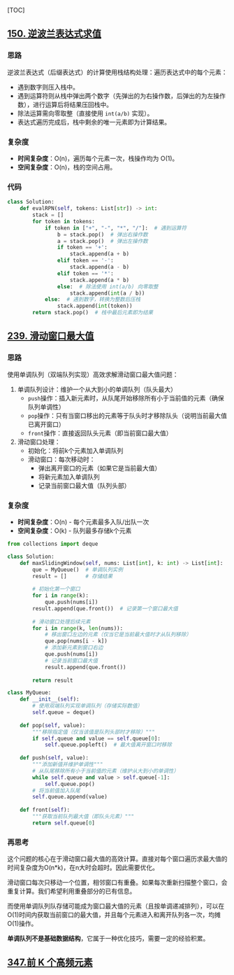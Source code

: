 [TOC]

## [150. 逆波兰表达式求值](https://leetcode.cn/problems/evaluate-reverse-polish-notation/)



### 思路

逆波兰表达式（后缀表达式）的计算使用栈结构处理：遍历表达式中的每个元素：

- 遇到数字则压入栈中。
- 遇到运算符则从栈中弹出两个数字（先弹出的为右操作数，后弹出的为左操作数），进行运算后将结果压回栈中。
- 除法运算需向零取整（直接使用 `int(a/b)` 实现）。
- 表达式遍历完成后，栈中剩余的唯一元素即为计算结果。

### 复杂度

- **时间复杂度**：O(n)，遍历每个元素一次，栈操作均为 O(1)。
- **空间复杂度**：O(n)，栈的空间占用。

### 代码

```python
class Solution:
    def evalRPN(self, tokens: List[str]) -> int:
        stack = []
        for token in tokens:
            if token in ["+", "-", "*", "/"]:  # 遇到运算符
                b = stack.pop()  # 弹出右操作数
                a = stack.pop()  # 弹出左操作数
                if token == '+':
                    stack.append(a + b)
                elif token == '-':
                    stack.append(a - b)
                elif token == '*':
                    stack.append(a * b)
                else:  # 除法使用 int(a/b) 向零取整
                    stack.append(int(a / b))
            else:  # 遇到数字，转换为整数后压栈
                stack.append(int(token))
        return stack.pop()  # 栈中最后元素即为结果
```



## [239. 滑动窗口最大值](https://leetcode.cn/problems/sliding-window-maximum/)

### 思路

使用单调队列（双端队列实现）高效求解滑动窗口最大值问题：

1. 单调队列设计：维护一个从大到小的单调队列（队头最大）
   - `push`操作：插入新元素时，从队尾开始移除所有小于当前值的元素（确保队列单调性）
   - `pop`操作：只有当窗口移出的元素等于队头时才移除队头（说明当前最大值已离开窗口）
   - `front`操作：直接返回队头元素（即当前窗口最大值）
2. 滑动窗口处理：
   - 初始化：将前k个元素加入单调队列
   - 滑动窗口：每次移动时：
     - 弹出离开窗口的元素（如果它是当前最大值）
     - 将新元素加入单调队列
     - 记录当前窗口最大值（队列头部）

### 复杂度

- **时间复杂度**：O(n) - 每个元素最多入队/出队一次
- **空间复杂度**：O(k) - 队列最多存储k个元素

```python
from collections import deque

class Solution:
    def maxSlidingWindow(self, nums: List[int], k: int) -> List[int]:
        que = MyQueue()  # 单调队列实例
        result = []      # 存储结果
        
        # 初始化第一个窗口
        for i in range(k):
            que.push(nums[i])
        result.append(que.front())  # 记录第一个窗口最大值
        
        # 滑动窗口处理后续元素
        for i in range(k, len(nums)):
            # 移出窗口左边的元素（仅当它是当前最大值时才从队列移除）
            que.pop(nums[i - k])
            # 添加新元素到窗口右边
            que.push(nums[i])
            # 记录当前窗口最大值
            result.append(que.front())
        
        return result

class MyQueue:
    def __init__(self):
        # 使用双端队列实现单调队列（存储实际数值）
        self.queue = deque()
    
    def pop(self, value):
        """移除指定值（仅当该值是队列头部时才移除）"""
        if self.queue and value == self.queue[0]:
            self.queue.popleft()  # 最大值离开窗口时移除
    
    def push(self, value):
        """添加新值并维护单调性"""
        # 从队尾移除所有小于当前值的元素（维护从大到小的单调性）
        while self.queue and value > self.queue[-1]:
            self.queue.pop()
        # 将当前值加入队尾
        self.queue.append(value)
    
    def front(self):
        """获取当前队列最大值（即队头元素）"""
        return self.queue[0]
```

### 再思考

这个问题的核心在于滑动窗口最大值的高效计算。直接对每个窗口遍历求最大值的时间复杂度为O(n*k)，在n大时会超时。因此需要优化。

滑动窗口每次只移动一个位置，相邻窗口有重叠。如果每次重新扫描整个窗口，会重复计算。我们希望利用重叠部分的已有信息。

而使用单调队列队存储可能成为窗口最大值的元素（且按单调递减排列），可以在O(1)时间内获取当前窗口的最大值，并且每个元素进入和离开队列各一次，均摊O(1)操作。

**单调队列不是基础数据结构**，它属于一种优化技巧，需要一定的经验积累。

## [347.前 K 个高频元素](https://leetcode.cn/problems/top-k-frequent-elements/)
